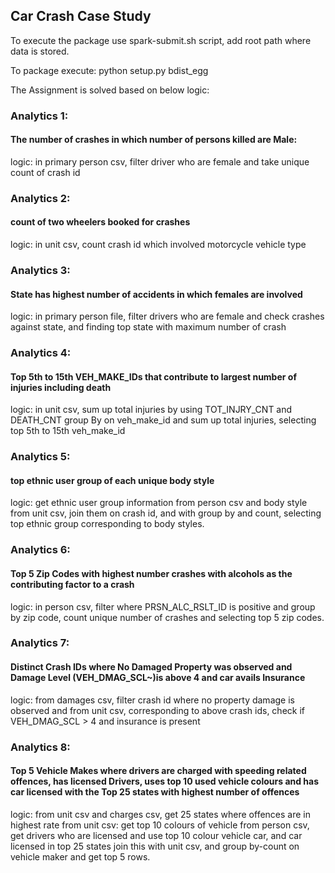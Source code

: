 ## Car Crash Case Study

To execute the package use spark-submit.sh script, add root path where data is stored.

To package execute: python setup.py bdist_egg

The Assignment is solved based on below logic:

 ### Analytics 1: 
 
 #### The number of crashes in which number of persons killed are Male:
 logic: in primary person csv, filter driver who are female and take unique count of crash id
 
### Analytics 2:
#### count of two wheelers booked for crashes

logic: in unit csv, count crash id which involved motorcycle vehicle type

### Analytics 3:

#### State has highest number of accidents in which females are involved

logic: in primary person file, filter drivers who are female and check crashes against state, and finding top state with maximum number of crash


### Analytics 4:

#### Top 5th to 15th VEH_MAKE_IDs that contribute to largest number of injuries including death

logic: in unit csv, sum up total injuries by using TOT_INJRY_CNT and DEATH_CNT
       group By on veh_make_id and sum up total injuries, selecting top 5th to 15th veh_make_id  

### Analytics 5:

#### top ethnic user group of each unique body style

logic: get ethnic user group information from person csv and body style from unit csv,
 join them on crash id, and with group by and count, selecting top ethnic group corresponding to body styles.

### Analytics 6:

#### Top 5 Zip Codes with highest number crashes with alcohols as the contributing factor to a crash

logic: in person csv, filter where PRSN_ALC_RSLT_ID is positive and group by zip code, count unique number of crashes and 
selecting top 5 zip codes.

### Analytics 7:

#### Distinct Crash IDs where No Damaged Property was observed and Damage Level (VEH_DMAG_SCL~)is above 4 and car avails Insurance

logic: from damages csv, filter crash id where no property damage is observed and 
from unit csv, corresponding to above crash ids, check if VEH_DMAG_SCL > 4 and insurance is present 

### Analytics 8:

#### Top 5 Vehicle Makes where drivers are charged with speeding related offences, has licensed Drivers, uses top 10 used vehicle colours and has car licensed with the Top 25 states with highest number of offences

logic: from unit csv and charges csv, get 25 states where offences are in highest rate
from unit csv: get top 10 colours of vehicle
from person csv, get drivers who are licensed and use top 10 colour vehicle car, and car licensed in top 25 states
join this with unit csv, and group by-count on vehicle maker and get top 5 rows.
